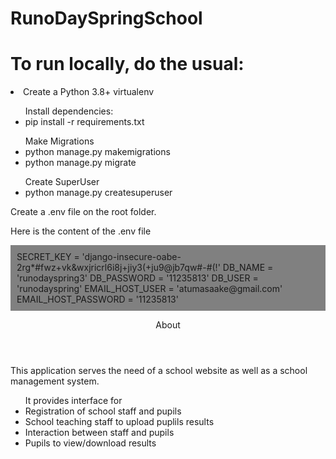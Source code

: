 # RunoDaySpringSchool

<h1>To run locally, do the usual:</h1>
  <li>Create a Python 3.8+ virtualenv</li>
  <ul>
    Install dependencies:
    <li>pip install -r requirements.txt</li>
  </ul>

  <ul>
    Make Migrations
    <li>python manage.py makemigrations</li>
    <li>python manage.py migrate</li>
  </ul>

  <ul>
    Create SuperUser
    <li>python manage.py createsuperuser</li>
  </ul>

  <p>Create a .env file on the root folder.</p>
  Here is the content of the .env file
  <ul style='background-color : grey; padding : 10px;'>
    SECRET_KEY = 'django-insecure-oabe-2rg*#fwz+vk&wxjricrl6i8j+jiy3(+ju9@jb7qw#-#(!'
    DB_NAME = 'runodayspring3'
    DB_PASSWORD = '11235813'
    DB_USER = 'runodayspring'
    EMAIL_HOST_USER = 'atumasaake@gmail.com'
    EMAIL_HOST_PASSWORD = '11235813'
  </ul>


<section>
  <header>About </header>
  <main>
      <p>
        This application serves the need of a school website as well as a school management system.  
      </p>
      <ul>
        It provides interface for
        <li>Registration of school staff and pupils</li>
        <li>School teaching staff to upload puplils results</li>
        <li>Interaction between staff and pupils</li>
        <li>Pupils to view/download results</li>
      </ul>

  </main>
</section>


